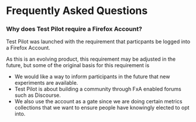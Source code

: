 Frequently Asked Questions
==========

### Why does Test Pilot require a Firefox Account?

Test Pilot was launched with the requirement that particpants be logged into a Firefox Account.

As this is an evolving product, this requirement may be adjusted in the future, but some of the original basis for this requirement is

- We would like a way to inform participants in the future that new experiments are available.
- Test Pilot is about building a community through FxA enabled forums such as Discourse.
- We also use the account as a gate since we are doing certain metrics collections that we want to ensure people have knowingly elected to opt into.

